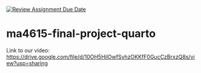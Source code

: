 [![Review Assignment Due Date](https://classroom.github.com/assets/deadline-readme-button-22041afd0340ce965d47ae6ef1cefeee28c7c493a6346c4f15d667ab976d596c.svg)](https://classroom.github.com/a/Qh0zoAkq)
# ma4615-final-project-quarto
Link to our video:
https://drive.google.com/file/d/10OH5HilOwfSvhzOKKfF0GucCzBrxzQ8s/view?usp=sharing
